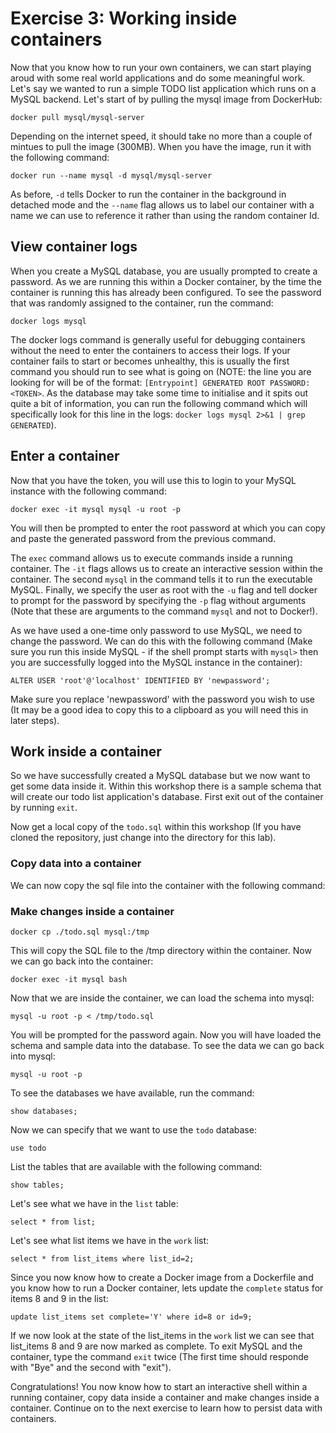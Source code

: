 # Exercise 3: Working inside containers

Now that you know how to run your own containers, we can start playing aroud with some real world applications and do some meaningful work. Let's say we wanted to run a simple TODO list application which runs on a MySQL backend. Let's start of by pulling the mysql image from DockerHub:

`docker pull mysql/mysql-server`

Depending on the internet speed, it should take no more than a couple of mintues to pull the image (300MB). When you have the image, run it with the following command:

`docker run --name mysql -d mysql/mysql-server`

As before, `-d` tells Docker to run the container in the background in detached mode and the `--name` flag allows us to label our container with a name we can use to reference it rather than using the random container Id.

## View container logs

When you create a MySQL database, you are usually prompted to create a password. As we are running this within a Docker container, by the time the container is running this has already been configured. To see the password that was randomly assigned to the container, run the command:

`docker logs mysql`

The docker logs command is generally useful for debugging containers without the need to enter the containers to access their logs. If your container fails to start or becomes unhealthy, this is usually the first command you should run to see what is going on (NOTE: the line you are looking for will be of the format: `[Entrypoint] GENERATED ROOT PASSWORD: <TOKEN>`. As the database may take some time to initialise and it spits out quite a bit of information, you can run the following command which will specifically look for this line in the logs: `docker logs mysql 2>&1 | grep GENERATED`).

## Enter a container

Now that you have the token, you will use this to login to your MySQL instance with the following command:

`docker exec -it mysql mysql -u root -p`

You will then be prompted to enter the root password at which you can copy and paste the generated password from the previous command.

The `exec` command allows us to execute commands inside a running container. The `-it` flags allows us to create an interactive session within the container. The second `mysql` in the command tells it to run the executable MySQL. Finally, we specify the user as root with the `-u` flag and tell docker to prompt for the password by specifying the `-p` flag without arguments (Note that these are arguments to the command `mysql` and not to Docker!).

As we have used a one-time only password to use MySQL, we need to change the password. We can do this with the following command (Make sure you run this inside MySQL - if the shell prompt starts with `mysql>` then you are successfully logged into the MySQL instance in the container):

`ALTER USER 'root'@'localhost' IDENTIFIED BY 'newpassword';`

Make sure you replace 'newpassword' with the password you wish to use (It may be a good idea to copy this to a clipboard as you will need this in later steps).

## Work inside a container

So we have successfully created a MySQL database but we now want to get some data inside it. Within this workshop there is a sample schema that will create our todo list application's database. First exit out of the container by running `exit`.

Now get a local copy of the `todo.sql` within this workshop (If you have cloned the repository, just change into the directory for this lab).

### Copy data into a container

We can now copy the sql file into the container with the following command:

### Make changes inside a container

`docker cp ./todo.sql mysql:/tmp`

This will copy the SQL file to the /tmp directory within the container. Now we can go back into the container:

`docker exec -it mysql bash`

Now that we are inside the container, we can load the schema into mysql:

`mysql -u root -p < /tmp/todo.sql`

You will be prompted for the password again. Now you will have loaded the schema and sample data into the database. To see the data we can go back into mysql:

`mysql -u root -p`

To see the databases we have available, run the command:

`show databases;`

Now we can specify that we want to use the `todo` database:

`use todo`

List the tables that are available with the following command:

`show tables;`

Let's see what we have in the `list` table:

`select * from list;`

Let's see what list items we have in the `work` list:

`select * from list_items where list_id=2;`

Since you now know how to create a Docker image from a Dockerfile and you know how to run a Docker container, lets update the `complete` status for items 8 and 9 in the list:

`update list_items set complete='Y' where id=8 or id=9;`

If we now look at the state of the list_items in the `work` list we can see that list_items 8 and 9 are now marked as complete. To exit MySQL and the container, type the command `exit` twice (The first time should responde with "Bye" and the second with "exit").

Congratulations! You now know how to start an interactive shell within a running container, copy data inside a container and make changes inside a container. Continue on to the next exercise to learn how to persist data with containers.   
